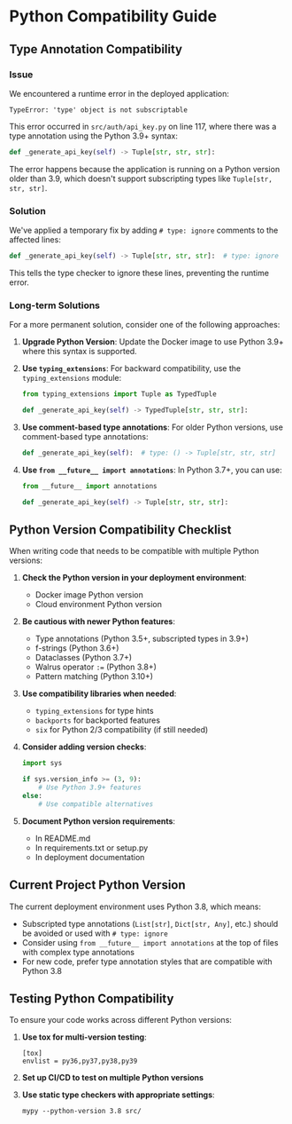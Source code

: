 # Python Compatibility Guide

## Type Annotation Compatibility

### Issue

We encountered a runtime error in the deployed application:

```
TypeError: 'type' object is not subscriptable
```

This error occurred in `src/auth/api_key.py` on line 117, where there was a type annotation using the Python 3.9+ syntax:

```python
def _generate_api_key(self) -> Tuple[str, str, str]:
```

The error happens because the application is running on a Python version older than 3.9, which doesn't support subscripting types like `Tuple[str, str, str]`.

### Solution

We've applied a temporary fix by adding `# type: ignore` comments to the affected lines:

```python
def _generate_api_key(self) -> Tuple[str, str, str]:  # type: ignore
```

This tells the type checker to ignore these lines, preventing the runtime error.

### Long-term Solutions

For a more permanent solution, consider one of the following approaches:

1. **Upgrade Python Version**: Update the Docker image to use Python 3.9+ where this syntax is supported.

2. **Use `typing_extensions`**: For backward compatibility, use the `typing_extensions` module:

   ```python
   from typing_extensions import Tuple as TypedTuple
   
   def _generate_api_key(self) -> TypedTuple[str, str, str]:
   ```

3. **Use comment-based type annotations**: For older Python versions, use comment-based type annotations:

   ```python
   def _generate_api_key(self):  # type: () -> Tuple[str, str, str]
   ```

4. **Use `from __future__ import annotations`**: In Python 3.7+, you can use:

   ```python
   from __future__ import annotations
   
   def _generate_api_key(self) -> Tuple[str, str, str]:
   ```

## Python Version Compatibility Checklist

When writing code that needs to be compatible with multiple Python versions:

1. **Check the Python version in your deployment environment**:
   - Docker image Python version
   - Cloud environment Python version

2. **Be cautious with newer Python features**:
   - Type annotations (Python 3.5+, subscripted types in 3.9+)
   - f-strings (Python 3.6+)
   - Dataclasses (Python 3.7+)
   - Walrus operator `:=` (Python 3.8+)
   - Pattern matching (Python 3.10+)

3. **Use compatibility libraries when needed**:
   - `typing_extensions` for type hints
   - `backports` for backported features
   - `six` for Python 2/3 compatibility (if still needed)

4. **Consider adding version checks**:
   ```python
   import sys
   
   if sys.version_info >= (3, 9):
       # Use Python 3.9+ features
   else:
       # Use compatible alternatives
   ```

5. **Document Python version requirements**:
   - In README.md
   - In requirements.txt or setup.py
   - In deployment documentation

## Current Project Python Version

The current deployment environment uses Python 3.8, which means:

- Subscripted type annotations (`List[str]`, `Dict[str, Any]`, etc.) should be avoided or used with `# type: ignore`
- Consider using `from __future__ import annotations` at the top of files with complex type annotations
- For new code, prefer type annotation styles that are compatible with Python 3.8

## Testing Python Compatibility

To ensure your code works across different Python versions:

1. **Use tox for multi-version testing**:
   ```
   [tox]
   envlist = py36,py37,py38,py39
   ```

2. **Set up CI/CD to test on multiple Python versions**

3. **Use static type checkers with appropriate settings**:
   ```
   mypy --python-version 3.8 src/